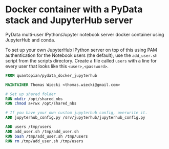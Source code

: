 Docker container with a PyData stack and JupyterHub server
==========================================================

PyData multi-user IPython/Jupyter notebook server docker container using JupyterHub and conda.

To set up your own JupyterHub IPython server on top of this using PAM authentication for the Notebook users (the default), use the `add_user.sh` script from the scripts directory. Create a file called `users` with a line for every user that looks like this `<user>,<password>`.

```dockerfile
FROM quantopian/pydata_docker_jupyterhub

MAINTAINER Thomas Wiecki <thomas.wiecki@gmail.com>

# Set up shared folder
RUN mkdir /opt/shared_nbs
RUN chmod a+rwx /opt/shared_nbs

# If you have your own custom jupyterhub config, overwrite it.
ADD jupyterhub_config.py /srv/jupyterhub/jupyterhub_config.py

ADD users /tmp/users
ADD add_user.sh /tmp/add_user.sh
RUN bash /tmp/add_user.sh /tmp/users
RUN rm /tmp/add_user.sh /tmp/users
```
